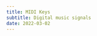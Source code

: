 ```yaml
---
title: MIDI Keys
subtitle: Digital music signals
date: 2022-03-02
---
```


<script setup>
import {midi} from '~/use/midi'

</script>

<midi-keys class="p-16" :pitch="(midi?.note?.number+3)%12" />

